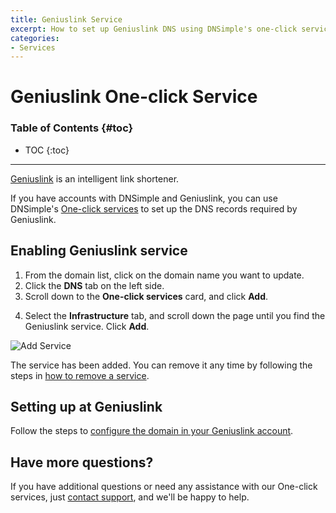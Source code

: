 ```yaml
---
title: Geniuslink Service
excerpt: How to set up Geniuslink DNS using DNSimple's one-click service.
categories:
- Services
---
```


# Geniuslink One-click Service

### Table of Contents {#toc}

* TOC
{:toc}

---

[Geniuslink](https://geni.us) is an intelligent link shortener. 

If you have accounts with DNSimple and Geniuslink, you can use DNSimple's [One-click services](/categories/services/) to set up the DNS records required by Geniuslink.

## Enabling Geniuslink service

1. From the domain list, click on the domain name you want to update.
2. Click the **DNS** tab on the left side.
3. Scroll down to the **One-click services** card, and click **Add**.

<!--- needs screenshot -->

4. Select the **Infrastructure** tab, and scroll down the page until you find the Geniuslink service. Click **Add**.

![Add Service](/files/services-geniuslink.png)

The service has been added. You can remove it any time by following the steps in [how to remove a service](/articles/services/#removing-services).

## Setting up at Geniuslink

Follow the steps to [configure the domain in your Geniuslink account](https://intercom.geni.us/en/articles/1065227-custom-domains-add-on).

## Have more questions?

If you have additional questions or need any assistance with our One-click services, just [contact support](https://dnsimple.com/feedback), and we'll be happy to help. 
